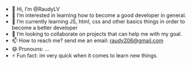 - 👋 Hi, I’m @RaudyLV
- 👀 I’m interested in learning how to become a good developer in general.
- 🌱 I’m currently learning JS, html, css and other basics things in order to become a better developer
- 💞️ I’m looking to collaborate on projects that can help me with my goal.
- 📫 How to reach me? send me an email: raudy206@gmail.com
- 😄 Pronouns: ...
- ⚡ Fun fact: im very quick when it comes to learn new things.

<!---
RaudyLV/RaudyLV is a ✨ special ✨ repository because its `README.md` (this file) appears on your GitHub profile.
You can click the Preview link to take a look at your changes.
--->
